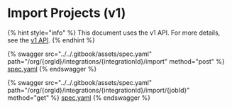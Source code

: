 # Import Projects (v1)

{% hint style="info" %}
This document uses the v1 API. For more details, see the [v1 API](../v1-api-overview/).
{% endhint %}

{% swagger src="../../.gitbook/assets/spec.yaml" path="/org/{orgId}/integrations/{integrationId}/import" method="post" %}
[spec.yaml](../../.gitbook/assets/spec.yaml)
{% endswagger %}

{% swagger src="../../.gitbook/assets/spec.yaml" path="/org/{orgId}/integrations/{integrationId}/import/{jobId}" method="get" %}
[spec.yaml](../../.gitbook/assets/spec.yaml)
{% endswagger %}
